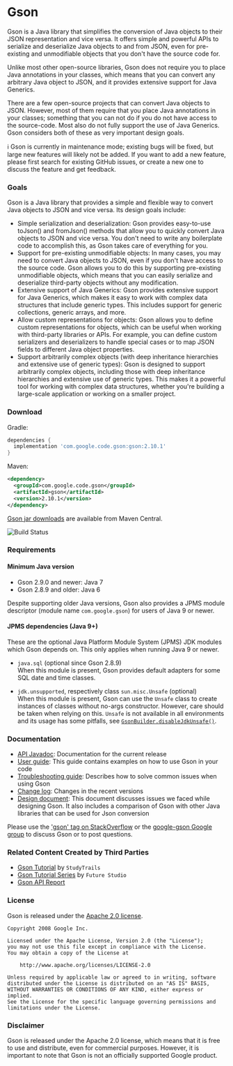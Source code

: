 # Gson

Gson is a Java library that simplifies the conversion of Java objects to their JSON representation and vice versa. It offers simple and powerful APIs to serialize and deserialize Java objects to and from JSON, even for pre-existing and unmodifiable objects that you don't have the source code for.

Unlike most other open-source libraries, Gson does not require you to place Java annotations in your classes, which means that you can convert any arbitrary Java object to JSON, and it provides extensive support for Java Generics.

There are a few open-source projects that can convert Java objects to JSON. However, most of them require that you place Java annotations in your classes; something that you can not do if you do not have access to the source-code. Most also do not fully support the use of Java Generics. Gson considers both of these as very important design goals.

:information_source: Gson is currently in maintenance mode; existing bugs will be fixed, but large new features will likely not be added. If you want to add a new feature, please first search for existing GitHub issues, or create a new one to discuss the feature and get feedback.

### Goals
Gson is a Java library that provides a simple and flexible way to convert Java objects to JSON and vice versa. Its design goals include:
  * Simple serialization and deserialization: Gson provides easy-to-use toJson() and fromJson() methods that allow you to quickly convert Java objects to JSON and vice versa. You don't need to write any boilerplate code to accomplish this, as Gson takes care of everything for you.
  * Support for pre-existing unmodifiable objects: In many cases, you may need to convert Java objects to JSON, even if you don't have access to the source code. Gson allows you to do this by supporting pre-existing unmodifiable objects, which means that you can easily serialize and deserialize third-party objects without any modification.
  * Extensive support of Java Generics: Gson provides extensive support for Java Generics, which makes it easy to work with complex data structures that include generic types. This includes support for generic collections, generic arrays, and more.
  * Allow custom representations for objects: Gson allows you to define custom representations for objects, which can be useful when working with third-party libraries or APIs. For example, you can define custom serializers and deserializers to handle special cases or to map JSON fields to different Java object properties.
  * Support arbitrarily complex objects (with deep inheritance hierarchies and extensive use of generic types): Gson is designed to support arbitrarily complex objects, including those with deep inheritance hierarchies and extensive use of generic types. This makes it a powerful tool for working with complex data structures, whether you're building a large-scale application or working on a smaller project.

### Download

Gradle:
```gradle
dependencies {
  implementation 'com.google.code.gson:gson:2.10.1'
}
```

Maven:
```xml
<dependency>
  <groupId>com.google.code.gson</groupId>
  <artifactId>gson</artifactId>
  <version>2.10.1</version>
</dependency>
```

[Gson jar downloads](https://maven-badges.herokuapp.com/maven-central/com.google.code.gson/gson) are available from Maven Central.

![Build Status](https://github.com/google/gson/actions/workflows/build.yml/badge.svg)

### Requirements
#### Minimum Java version
- Gson 2.9.0 and newer: Java 7
- Gson 2.8.9 and older: Java 6

Despite supporting older Java versions, Gson also provides a JPMS module descriptor (module name `com.google.gson`) for users of Java 9 or newer.

#### JPMS dependencies (Java 9+)
These are the optional Java Platform Module System (JPMS) JDK modules which Gson depends on.
This only applies when running Java 9 or newer.

- `java.sql` (optional since Gson 2.8.9)  
When this module is present, Gson provides default adapters for some SQL date and time classes.

- `jdk.unsupported`, respectively class `sun.misc.Unsafe` (optional)  
When this module is present, Gson can use the `Unsafe` class to create instances of classes without no-args constructor.
However, care should be taken when relying on this. `Unsafe` is not available in all environments and its usage has some pitfalls,
see [`GsonBuilder.disableJdkUnsafe()`](https://javadoc.io/doc/com.google.code.gson/gson/latest/com.google.gson/com/google/gson/GsonBuilder.html#disableJdkUnsafe()).

### Documentation
  * [API Javadoc](https://www.javadoc.io/doc/com.google.code.gson/gson): Documentation for the current release
  * [User guide](UserGuide.md): This guide contains examples on how to use Gson in your code
  * [Troubleshooting guide](Troubleshooting.md): Describes how to solve common issues when using Gson
  * [Change log](CHANGELOG.md): Changes in the recent versions
  * [Design document](GsonDesignDocument.md): This document discusses issues we faced while designing Gson. It also includes a comparison of Gson with other Java libraries that can be used for Json conversion

Please use the ['gson' tag on StackOverflow](https://stackoverflow.com/questions/tagged/gson) or the [google-gson Google group](https://groups.google.com/group/google-gson) to discuss Gson or to post questions.

### Related Content Created by Third Parties
  * [Gson Tutorial](https://www.studytrails.com/java/json/java-google-json-introduction/) by `StudyTrails`
  * [Gson Tutorial Series](https://futurestud.io/tutorials/gson-getting-started-with-java-json-serialization-deserialization) by `Future Studio`
  * [Gson API Report](https://abi-laboratory.pro/java/tracker/timeline/gson/)

### License

Gson is released under the [Apache 2.0 license](LICENSE).

```
Copyright 2008 Google Inc.

Licensed under the Apache License, Version 2.0 (the "License");
you may not use this file except in compliance with the License.
You may obtain a copy of the License at

    http://www.apache.org/licenses/LICENSE-2.0

Unless required by applicable law or agreed to in writing, software
distributed under the License is distributed on an "AS IS" BASIS,
WITHOUT WARRANTIES OR CONDITIONS OF ANY KIND, either express or implied.
See the License for the specific language governing permissions and
limitations under the License.
```

### Disclaimer

Gson is released under the Apache 2.0 license, which means that it is free to use and distribute, even for commercial purposes. However, it is important to note that Gson is not an officially supported Google product.
